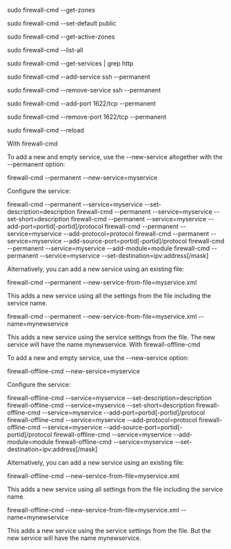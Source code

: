 sudo firewall-cmd --get-zones

sudo firewall-cmd --set-default public

sudo firewall-cmd --get-active-zones

sudo firewall-cmd --list-all

sudo firewall-cmd --get-services | grep http

sudo firewall-cmd --add-service ssh --permanent

sudo firewall-cmd --remove-service ssh --permanent

sudo firewall-cmd --add-port 1622/tcp --permanent

sudo firewall-cmd --remove-port 1622/tcp --permanent

sudo firewall-cmd --reload


With firewall-cmd

To add a new and empty service, use the --new-service altogether with the --permanent option:

firewall-cmd --permanent --new-service=myservice

Configure the service:

firewall-cmd --permanent --service=myservice --set-description=description
firewall-cmd --permanent --service=myservice --set-short=description
firewall-cmd --permanent --service=myservice --add-port=portid[-portid]/protocol
firewall-cmd --permanent --service=myservice --add-protocol=protocol
firewall-cmd --permanent --service=myservice --add-source-port=portid[-portid]/protocol
firewall-cmd --permanent --service=myservice --add-module=module
firewall-cmd --permanent --service=myservice --set-destination=ipv:address[/mask]

Alternatively, you can add a new service using an existing file:

firewall-cmd --permanent --new-service-from-file=myservice.xml

This adds a new service using all the settings from the file including the service name.

firewall-cmd --permanent --new-service-from-file=myservice.xml --name=mynewservice

This adds a new service using the service settings from the file. The new service will have the name mynewservice.
With firewall-offline-cmd

To add a new and empty service, use the --new-service option:

firewall-offline-cmd --new-service=myservice

Configure the service:

firewall-offline-cmd --service=myservice --set-description=description
firewall-offline-cmd --service=myservice --set-short=description
firewall-offline-cmd --service=myservice --add-port=portid[-portid]/protocol
firewall-offline-cmd --service=myservice --add-protocol=protocol
firewall-offline-cmd --service=myservice --add-source-port=portid[-portid]/protocol
firewall-offline-cmd --service=myservice --add-module=module
firewall-offline-cmd --service=myservice --set-destination=ipv:address[/mask]

Alternatively, you can add a new service using an existing file:

firewall-offline-cmd --new-service-from-file=myservice.xml

This adds a new service using all settings from the file including the service name.

firewall-offline-cmd --new-service-from-file=myservice.xml --name=mynewservice

This adds a new service using the service settings from the file. But the new service will have the name mynewservice.
